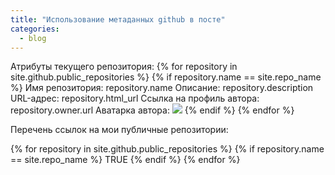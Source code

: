 ```yaml
---
title: "Использование метаданных github в посте"
categories:
  - blog
---
```


Атрибуты текущего репозитория:
{% for repository in site.github.public_repositories %}
  {% if repository.name == site.repo_name %}
  Имя репозитория:          repository.name
  Описание:                 repository.description                
  URL-адрес:                repository.html_url
  Ссылка на профиль автора: repository.owner.url
  Аватарка автора:
  ![](repository.owner.url)
  {% endif %}
{% endfor %} 

Перечень ссылок на мои публичные репозитории:

{% for repository in site.github.public_repositories %}
  {% if repository.name == site.repo_name %}
  TRUE
  {% endif %}
{% endfor %} 

